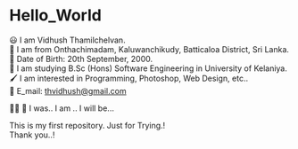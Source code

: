 # Hello_World

😃 I am Vidhush Thamilchelvan. \
🌴 I am from Onthachimadam, Kaluwanchikudy, Batticaloa District, Sri Lanka. \
🎂 Date of Birth: 20th September, 2000. \
🏫 I am studying B.Sc (Hons) Software Engineering in University of Kelaniya. \
🖌️ I am interested in Programming, Photoshop, Web Design, etc.. \
📧 E_mail: thvidhush@gmail.com 

🦹‍♂️ 🦸 I was.. I am .. I will be... 

This is my first repository. Just for Trying.! \
Thank you..!
